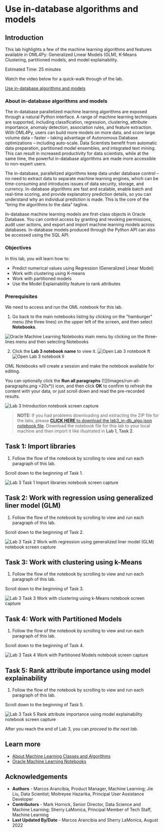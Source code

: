 # Use in-database algorithms and models

## Introduction
This lab highlights a few of the machine learning algorithms and features available in OML4Py: Generalized Linear Models (GLM), K-Means Clustering, partitioned models, and model explainability.

Estimated Time: 25 minutes

Watch the video below for a quick-walk through of the lab.

[Use in-database algorithms and models](videohub:1_vj2ijmcd)

### About in-database algorithms and models
The in-database parallelized machine learning algorithms are exposed through a natural Python interface. A range of machine learning techniques are supported, including classification, regression, clustering, attribute importance, anomaly detection, association rules, and feature extraction. With OML4Py, users can build more models on more data, and score large volume data – faster – taking advantage of Autonomous Database optimizations – including auto-scale. Data Scientists benefit from automatic data preparation, partitioned model ensembles, and integrated text mining. This can result in increased productivity for data scientists, while at the same time, the powerful in-database algorithms are made more accessible to non-expert users.

The in-database, parallelized algorithms keep data under database control – no need to extract data to separate machine learning engines, which can be time-consuming and introduces issues of data security, storage, and currency. In-database algorithms are fast and scalable, enable batch and real-time scoring, and provide explanatory prediction details, so you can understand why an individual prediction is made. This is the core of the "bring the algorithms to the data" tagline.

In-database machine learning models are first-class objects in Oracle Database. You can control access by granting and revoking permissions, audit user actions, and export and import machine learning models across databases. In-database models produced through the Python API can also be accessed using the SQL API.

### Objectives

In this lab, you will learn how to:
* Predict numerical values using Regression (Generalized Linear Model)
* Work with clustering using K-means
* Work with partitioned models
* Use the Model Explainability feature to rank attributes

### Prerequisites

We need to access and run the OML notebook for this lab.

1. Go back to the main notebooks listing by clicking on the "hamburger" menu (the three lines) on the upper left of the screen, and then select **Notebooks**.

 ![Oracle Machine Learning Notebooks main menu by clicking on the three-lines menu and then selecting Notebooks](images/go-back-to-notebooks.png "Oracle Machine Learning Notebooks main menu by clicking on the three-lines menu and then selecting Notebooks")

2. Click the **Lab 3 notebook name** to view it.
   <if type="freetier">
   ![Open Lab 3 notebook ft](images/click-on-lab3-ft.png "Lab 3 notebook") </if>
   <if type="livelabs">
   ![Open Lab 3 notebook ll](images/click-on-lab3-ll.png "Lab 3 notebook") </if>

  OML Notebooks will create a session and make the notebook available for editing.

  You can optionally click the **Run all paragraphs** (![](images/run-all-paragraphs.png =20x*)) icon, and then click **OK** to confirm to refresh the content with your data, or just scroll down and read the pre-recorded results.  

  ![Lab 3 Introduction notebook screen capture](images/lab3-main.png "Introduction notebook")

> **NOTE:** If you had problems downloading and extracting the ZIP file for the labs, please [**CLICK HERE** to download the lab3\_in-db\_algo.json notebook file](./../notebooks/lab3_in-db_algo.json?download=1). Download the notebook file for this lab to your local machine and then import it like illustrated in **Lab 1, Task 2**.

## Task 1: Import libraries
1. Follow the flow of the notebook by scrolling to view and run each paragraph of this lab.

Scroll down to the beginning of Task 1.

  ![Lab 3 Task 1 Import libraries notebook screen capture](images/lab3-task1.png "Import libraries")  

## Task 2: Work with regression using generalized liner model (GLM)
1. Follow the flow of the notebook by scrolling to view and run each paragraph of this lab.

Scroll down to the beginning of Task 2.

  ![Lab 3 Task 2 Work with regression using generalized liner model (GLM) notebook screen capture](images/lab3-task2.png "Work with regression using generalized liner model (GLM)")

## Task 3: Work with clustering using k-Means
1. Follow the flow of the notebook by scrolling to view and run each paragraph of this lab.

Scroll down to the beginning of Task 3.

  ![Lab 3 Task 3 Work with clustering using k-Means notebook screen capture](images/lab3-task3.png "Work with clustering using k-Means")

## Task 4: Work with Partitioned Models
1. Follow the flow of the notebook by scrolling to view and run each paragraph of this lab.

Scroll down to the beginning of Task 4.

  ![Lab 3 Task 4 Work with Partitioned Models notebook screen capture](images/lab3-task4.png "Work with Partitioned Models")

## Task 5: Rank attribute importance using model explainability
1. Follow the flow of the notebook by scrolling to view and run each paragraph of this lab.

Scroll down to the beginning of Task 5.

  ![Lab 3 Task 5 Rank attribute importance using model explainability notebook screen capture](images/lab3-task5.png "Rank attribute importance using model explainability") 

After you reach the end of Lab 3, you can *proceed to the next lab*.

## Learn more

* [About Machine Learning Classes and Algorithms](https://docs.oracle.com/en/database/oracle/machine-learning/oml4py/1/mlpug/about-machine-learning-algorithms.html#GUID-00F8AF8F-6652-4161-BEEF-E737A68FB53C)
* [Oracle Machine Learning Notebooks](https://docs.oracle.com/en/database/oracle/machine-learning/oml-notebooks/)


## Acknowledgements
* **Authors** - Marcos Arancibia, Product Manager, Machine Learning; Jie Liu, Data Scientist; Moitreyee Hazarika, Principal User Assistance Developer
* **Contributors** -  Mark Hornick, Senior Director, Data Science and Machine Learning; Sherry LaMonica, Principal Member of Tech Staff, Machine Learning
* **Last Updated By/Date** -  Marcos Arancibia and Sherry LaMonica, August 2022
